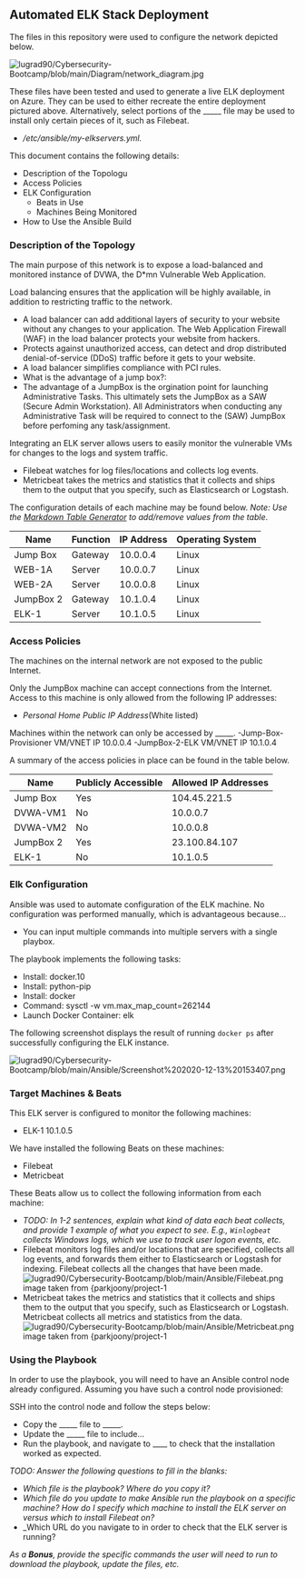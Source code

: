 ## Automated ELK Stack Deployment

The files in this repository were used to configure the network depicted below.

![lugrad90/Cybersecurity-Bootcamp/blob/main/Diagram/network_diagram.jpg](https://github.com/lugrad90/Cybersecurity-Bootcamp/blob/main/Diagram/network_diagram.jpg)


These files have been tested and used to generate a live ELK deployment on Azure. They can be used to either recreate the entire deployment pictured above. Alternatively, select portions of the _____ file may be used to install only certain pieces of it, such as Filebeat.

  - _/etc/ansible/my-elkservers.yml._

This document contains the following details:
- Description of the Topologu
- Access Policies
- ELK Configuration
  - Beats in Use
  - Machines Being Monitored
- How to Use the Ansible Build


### Description of the Topology

The main purpose of this network is to expose a load-balanced and monitored instance of DVWA, the D*mn Vulnerable Web Application.

Load balancing ensures that the application will be highly available, in addition to restricting traffic to the network.
- A load balancer can add additional layers of security to your website without any changes to your application. The Web Application Firewall (WAF) in the load balancer protects your website from hackers.  
- Protects against unauthorized access, can detect and drop distributed denial-of-service (DDoS) traffic before it gets to your website.
- A load balancer simplifies compliance with PCI rules.
- What is the advantage of a jump box?:
- The advantage of a JumpBox is the orgination point for launching Administrative Tasks. This ultimately sets the JumpBox as a SAW (Secure Admin Workstation).
All Administrators when conducting any Administrative Task will be required to connect to the (SAW) JumpBox before perfoming any task/assignment.

Integrating an ELK server allows users to easily monitor the vulnerable VMs for changes to the logs and system traffic.
- Filebeat watches for log files/locations and collects log events.
- Metricbeat takes the metrics and statistics that it collects and ships them to the output that you specify, such as Elasticsearch or Logstash.

The configuration details of each machine may be found below.
_Note: Use the [Markdown Table Generator](http://www.tablesgenerator.com/markdown_tables) to add/remove values from the table_.

| Name     | Function | IP Address | Operating System |
|----------|----------|------------|------------------|
| Jump Box | Gateway  | 10.0.0.4   | Linux            |
| WEB-1A   | Server   | 10.0.0.7   | Linux            |
| WEB-2A   | Server   | 10.0.0.8   | Linux            |
| JumpBox 2| Gateway  | 10.1.0.4   | Linux            |  
| ELK-1    | Server   | 10.1.0.5   | Linux            |

### Access Policies

The machines on the internal network are not exposed to the public Internet. 

Only the JumpBox machine can accept connections from the Internet. Access to this machine is only allowed from the following IP addresses:
- _Personal Home Public IP Address_(White listed)

Machines within the network can only be accessed by _____.
-Jump-Box-Provisioner VM/VNET IP 10.0.0.4
-JumpBox-2-ELK VM/VNET IP 10.1.0.4

A summary of the access policies in place can be found in the table below.

| Name     | Publicly Accessible | Allowed IP Addresses |
|----------|---------------------|----------------------|
| Jump Box | Yes                 | 104.45.221.5         |
| DVWA-VM1 | No                  | 10.0.0.7             |
| DVWA-VM2 | No                  | 10.0.0.8             |
| JumpBox 2| Yes                 | 23.100.84.107        |
| ELK-1    | No                  | 10.1.0.5             |

### Elk Configuration

Ansible was used to automate configuration of the ELK machine. No configuration was performed manually, which is advantageous because...
- You can input multiple commands into multiple servers with a single playbox.

The playbook implements the following tasks:
- Install: docker.10
- Install: python-pip
- Install: docker
- Command: sysctl -w vm.max_map_count=262144
- Launch Docker Container: elk

The following screenshot displays the result of running `docker ps` after successfully configuring the ELK instance.

![lugrad90/Cybersecurity-Bootcamp/blob/main/Ansible/Screenshot%202020-12-13%20153407.png](https://github.com/lugrad90/Cybersecurity-Bootcamp/blob/main/Ansible/Screenshot%202020-12-13%20153407.png)

### Target Machines & Beats
This ELK server is configured to monitor the following machines:
- ELK-1 10.1.0.5

We have installed the following Beats on these machines:
- Filebeat
- Metricbeat

These Beats allow us to collect the following information from each machine:
- _TODO: In 1-2 sentences, explain what kind of data each beat collects, and provide 1 example of what you expect to see. E.g., `Winlogbeat` collects Windows logs, which we use to track user logon events, etc._
- Filebeat monitors log files and/or locations that are specified, collects all log events, and forwards them either to Elasticsearch or Logstash for indexing.
Filebeat collects all the changes that have been made.
![lugrad90/Cybersecurity-Bootcamp/blob/main/Ansible/Filebeat.png](https://github.com/lugrad90/Cybersecurity-Bootcamp/blob/main/Ansible/Filebeat.png) 
image taken from {parkjoony/project-1
- Metricbeat takes the metrics and statistics that it collects and ships them to the output that you specify, such as Elasticsearch or Logstash.
Metricbeat collects all metrics and statistics from the data.
![lugrad90/Cybersecurity-Bootcamp/blob/main/Ansible/Metricbeat.png](https://github.com/lugrad90/Cybersecurity-Bootcamp/blob/main/Ansible/Metricbeat.png)
image taken from {parkjoony/project-1

### Using the Playbook
In order to use the playbook, you will need to have an Ansible control node already configured. Assuming you have such a control node provisioned: 

SSH into the control node and follow the steps below:
- Copy the _____ file to _____.
- Update the _____ file to include...
- Run the playbook, and navigate to ____ to check that the installation worked as expected.

_TODO: Answer the following questions to fill in the blanks:_
- _Which file is the playbook? Where do you copy it?_
- _Which file do you update to make Ansible run the playbook on a specific machine? How do I specify which machine to install the ELK server on versus which to install Filebeat on?_
- _Which URL do you navigate to in order to check that the ELK server is running?

_As a **Bonus**, provide the specific commands the user will need to run to download the playbook, update the files, etc._

